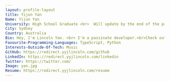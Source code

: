 ```yaml
---
layout: profile-layout
title: Yijun Yan
Name: Yijun Yan
University: High School Graduate <br>  Will update by the end of the program
City: Sydney
Country: Australia
Bio: Hey, I'm Lincoln Yan. <br> I'm a passinate developer.<br>Check out my work at https://yyjlincoln.com
Favourite-Programming-Languages: TypeScript, Python
Interests-Outside-Of-Tech: Music
GitHub: https://redirect.yyjlincoln.com/github
LinkedIn: https://redirect.yyjlincoln.com/linkedin
Twitter: https://twitter.com/
Image: yan.jpg
Resume: https://redirect.yyjlincoln.com/resume
---
```

